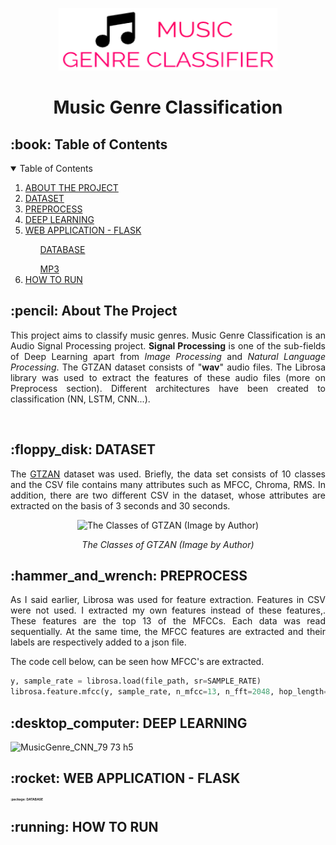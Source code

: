 <p align="center"> 
  <img src="static/img/MGC-logo.png" alt="MGC Logo" width="350px" height="100px">
</p>
<h1 align="center"> Music Genre Classification </h1>

<h2 id="table-of-contents"> :book: Table of Contents</h2>

<details open="open">
  <summary>Table of Contents</summary>
  <ol>
    <li><a href="#about_the_project"> ABOUT THE PROJECT</a></li>
    <li><a href="#dataset">  DATASET</a></li>
    <li><a href="#preprocess"> PREPROCESS</a></li>
    <li><a href="#deep_learning"> DEEP LEARNING</a></li>
    <li><a href="#web_application_flask"> WEB APPLICATION - FLASK</a></li>
         <ul><a href="#database">DATABASE</a></ul>
         <ul><a href="">MP3</a></ul>
    <li><a href="#how_to_run"> HOW TO RUN</a></li>
  </ol>
</details>

<h2 id="dataset"> :pencil: About The Project</h2>
<p align="justify">This project aims to classify music genres. Music Genre Classification is an Audio Signal Processing project. <strong>Signal Processing</strong> is one of the sub-fields of Deep Learning apart from <em>Image Processing</em> and <em>Natural Language Processing</em>. The GTZAN dataset consists of "<strong>wav</strong>" audio files. The Librosa library was used to extract the features of these audio files (more on Preprocess section). Different architectures have been created to classification (NN, LSTM, CNN...).</p><br>

<h2 id="preprocess"> :floppy_disk: DATASET</h2>
<p align="justify">The <a href="https://www.kaggle.com/datasets/andradaolteanu/gtzan-dataset-music-genre-classification">GTZAN</a> dataset was used. Briefly, the data set consists of 10 classes and the CSV file contains many attributes such as MFCC, Chroma, RMS. In addition, there are two different CSV in the dataset, whose attributes are extracted on the basis of 3 seconds and 30 seconds. </p>
<p align="center">   
  <img src="https://user-images.githubusercontent.com/81585804/204538070-b036f85f-a95b-4a92-858c-d64687081f1a.png" alt="The Classes of GTZAN (Image by Author)"     width="45%" height="45%">
</p>
 <p align="center"> <em>The Classes of GTZAN (Image by Author)</em> </p>


<h2 id="preprocess"> :hammer_and_wrench: PREPROCESS</h2>
<p align="justify"> As I said earlier, Librosa was used for feature extraction. Features in CSV were not used. I extracted my own features instead of these features,. These features are the top 13 of the MFCCs. Each data was read sequentially. At the same time, the MFCC features are extracted and their labels are respectively added to a json file. </p>
<p align="justify">The code cell below, can be seen how MFCC's are extracted.</p>

```python
y, sample_rate = librosa.load(file_path, sr=SAMPLE_RATE)
librosa.feature.mfcc(y, sample_rate, n_mfcc=13, n_fft=2048, hop_length=512)
```

<h2 id="deep_learning"> :desktop_computer: DEEP LEARNING</h2>


![MusicGenre_CNN_79 73 h5](https://user-images.githubusercontent.com/81585804/204745883-6e15c799-f11e-4439-a034-09e208442ea6.png)


<h2 id="web_application_flask"> :rocket: WEB APPLICATION - FLASK</h2>

<h3 id="database" style="font-size:5px;"> :package: DATABASE</h3>


<h2 id="how_to_run"> :running: HOW TO RUN</h2>










